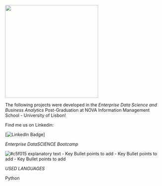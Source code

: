 <img src="https://github.com/AndrePatchy/NOVA-IMS/blob/main/novaimsimage.png?raw=true" width="300" height="300" /> 

The following projects were developed in the *Enterprise Data Science and Business Analytics* Post-Graduation at NOVA Information Management School - University of Lisbon!

Find me us on Linkedin: 

[![LinkedIn Badge](https://img.shields.io/badge/LinkedIn-Profile-informational?style=flat&logo=linkedin&logoColor=white&color=0D76A8)]

*Enterprise DataSCIENCE Bootcamp*

![#c5f015](https://via.placeholder.com/15/c5f015/c5f015.png) explanatory text
    - Key Bullet points to add
    - Key Bullet points to add
    - Key Bullet points to add


*USED LANGUAGES*

Python 

